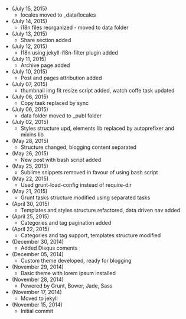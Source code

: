 * (July 15, 2015)
	- locales moved to _data/locales
* (July 14, 2015)
	- i18n files reorganized - moved to data folder
* (July 13, 2015)
	- Share section added
* (July 12, 2015)
	- I18n using jekyll-i18n-filter plugin added
* (July 11, 2015)
	- Archive page added
* (July 10, 2015)
	- Post and pages attribution added
* (July 07, 2015)
	- thumbnail img fit resize script added, watch coffe task updated
* (July 06, 2015)
	- Copy task replaced by sync
* (July 06, 2015)
	- data folder moved to _publ folder
* (July 02, 2015)
	- Styles structure upd, elements lib replaced by autoprefixer and mixins lib
* (May 28, 2015)
	- Structure changed, blogging content separated 
* (May 26, 2015)
	- New post with bash script added
* (May 25, 2015)
	- Sublime snippets removed in favour of using bash script
* (May 22, 2015)
	- Used grunt-load-config instead of require-dir
* (May 21, 2015)
	- Grunt tasks structure modified using separated tasks
* (April 30, 2015)
	- Templates and styles structure refactored, data driven nav added
* (April 25, 2015)
	- Categories and tag pagination added
* (April 22, 2015)
	- Categories and tag support, templates structure modified
* (December 30, 2014)
	- Added Disqus coments
* (December 05, 2014)
	- Custom theme developed, ready for blogging
* (November 29, 2014)
	- Basic theme with lorem ipsum installed
* (November 28, 2014)
	- Powered by Grunt, Bower, Jade, Sass
* (November 17, 2014)
	- Moved to jekyll
* (November 15, 2014)
	- Initial commit

